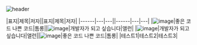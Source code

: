 ![header](https://capsule-render.vercel.app/api?type=wave&color=auto&height=300&section=header&text=Summary%20of%20Books&fontSize=90)

|표지|제목|저자||표지|제목|저자|
|------|---|---||------|---|---|
|![image](https://image.aladin.co.kr/product/29464/92/cover500/k422837236_1.jpg)|좋은 코드 나쁜 코드|톰롱||![image](https://image.aladin.co.kr/product/31537/44/cover500/k422832540_1.jpg)|개발자가 되고 싶습니다|앨런|
|![image](https://image.aladin.co.kr/product/31537/44/cover500/k422832540_1.jpg)|개발자가 되고 싶습니다|앨런||![image](https://image.aladin.co.kr/product/29464/92/cover500/k422837236_1.jpg)|좋은 코드 나쁜 코드|톰롱|
|테스트1|테스트2|테스트3|
